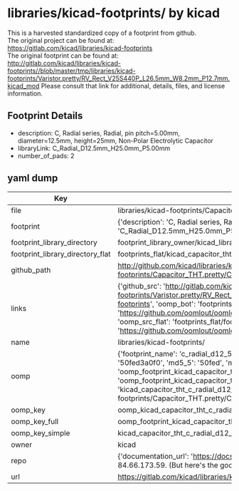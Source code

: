 # libraries/kicad-footprints/ by kicad  
This is a harvested standardized copy of a footprint from github.  
The original project can be found at:  
https://gitlab.com/kicad/libraries/kicad-footprints  
The original footprint can be found at:
http://gitlab.com/kicad/libraries/kicad-footprints//blob/master/tmp/libraries/kicad-footprints/Varistor.pretty/RV_Rect_V25S440P_L26.5mm_W8.2mm_P12.7mm.kicad_mod
Please consult that link for additional, details, files, and license information.  
## Footprint Details
* description: C, Radial series, Radial, pin pitch=5.00mm, diameter=12.5mm, height=25mm, Non-Polar Electrolytic Capacitor  
* libraryLink: C_Radial_D12.5mm_H25.0mm_P5.00mm  
* number_of_pads: 2  
## yaml dump  
| Key | Value |  
| --- | --- |  
| file | libraries/kicad-footprints/Capacitor_THT.pretty/C_Radial_D12.5mm_H25.0mm_P5.00mm.kicad_mod |  
| footprint | {'description': 'C, Radial series, Radial, pin pitch=5.00mm, diameter=12.5mm, height=25mm, Non-Polar Electrolytic Capacitor', 'libraryLink': 'C_Radial_D12.5mm_H25.0mm_P5.00mm', 'number_of_pads': 2} |  
| footprint_library_directory | footprint_library_owner/kicad_libraries/kicad-footprints/ |  
| footprint_library_directory_flat | footprints_flat/kicad_capacitor_tht_c_radial_d12_5mm_h25_0mm_p5_00mm/working |  
| github_path | http://github.com/kicad/libraries/kicad-footprints//blob/master/tmp/libraries/kicad-footprints/Capacitor_THT.pretty/C_Radial_D12.5mm_H25.0mm_P5.00mm.kicad_mod |  
| links | {'github_src': 'http://gitlab.com/kicad/libraries/kicad-footprints//blob/master/tmp/libraries/kicad-footprints/Varistor.pretty/RV_Rect_V25S440P_L26.5mm_W8.2mm_P12.7mm.kicad_mod', 'github_src_repo': 'https://gitlab.com/kicad/libraries/kicad-footprints', 'oomp_bot': 'footprints/kicad_capacitor_tht_c_radial_d12_5mm_h25_0mm_p5_00mm/working', 'oomp_bot_github': 'https://github.com/oomlout/oomlout_oomp_footprint_bot/tree/main/footprints/kicad_capacitor_tht_c_radial_d12_5mm_h25_0mm_p5_00mm/working', 'oomp_src_flat': 'footprints_flat/footprints_flat/kicad_capacitor_tht_c_radial_d12_5mm_h25_0mm_p5_00mm/working', 'oomp_src_flat_github': 'https://github.com/oomlout/oomlout_oomp_footprint_src/tree/main/footprints_flat/kicad_capacitor_tht_c_radial_d12_5mm_h25_0mm_p5_00mm/working'} |  
| name | libraries/kicad-footprints/ |  
| oomp | {'footprint_name': 'c_radial_d12_5mm_h25_0mm_p5_00mm', 'library_name': 'capacitor_tht', 'md5': '50fed3a0f0146b4ad42bbcb8853cecf2', 'md5_10': '50fed3a0f0', 'md5_5': '50fed', 'md5_6': '50fed3', 'oomp_key': 'oomp_kicad_capacitor_tht_c_radial_d12_5mm_h25_0mm_p5_00mm', 'oomp_key_extra': 'oomp_footprint_kicad_capacitor_tht_c_radial_d12_5mm_h25_0mm_p5_00mm', 'oomp_key_full': 'oomp_footprint_kicad_capacitor_tht_c_radial_d12_5mm_h25_0mm_p5_00mm_50fed3', 'oomp_key_simple': 'kicad_capacitor_tht_c_radial_d12_5mm_h25_0mm_p5_00mm', 'original_filename': 'libraries/kicad-footprints/Capacitor_THT.pretty/C_Radial_D12.5mm_H25.0mm_P5.00mm.kicad_mod', 'owner_name': 'kicad'} |  
| oomp_key | oomp_kicad_capacitor_tht_c_radial_d12_5mm_h25_0mm_p5_00mm |  
| oomp_key_full | oomp_footprint_kicad_capacitor_tht_c_radial_d12_5mm_h25_0mm_p5_00mm |  
| oomp_key_simple | kicad_capacitor_tht_c_radial_d12_5mm_h25_0mm_p5_00mm |  
| owner | kicad |  
| repo | {'documentation_url': 'https://docs.github.com/rest/overview/resources-in-the-rest-api#rate-limiting', 'message': "API rate limit exceeded for 84.66.173.59. (But here's the good news: Authenticated requests get a higher rate limit. Check out the documentation for more details.)"} |  
| url | https://gitlab.com/kicad/libraries/kicad-footprints |  

